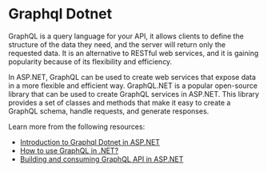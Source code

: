 # Graphql Dotnet

GraphQL is a query language for your API, it allows clients to define the structure of the data they need, and the server will return only the requested data. It is an alternative to RESTful web services, and it is gaining popularity because of its flexibility and efficiency.

In ASP.NET, GraphQL can be used to create web services that expose data in a more flexible and efficient way. GraphQL.NET is a popular open-source library that can be used to create GraphQL services in ASP.NET. This library provides a set of classes and methods that make it easy to create a GraphQL schema, handle requests, and generate responses.


Learn more from the following resources:

- [Introduction to Graphql Dotnet in ASP.NET](https://graphql-dotnet.github.io/docs/getting-started/introduction/)
- [How to use GraphQL in .NET?](https://softchris.github.io/pages/dotnet-graphql.html)
- [Building and consuming GraphQL API in ASP.NET](https://www.red-gate.com/simple-talk/development/dotnet-development/building-and-consuming-graphql-api-in-asp-net-core-5/)